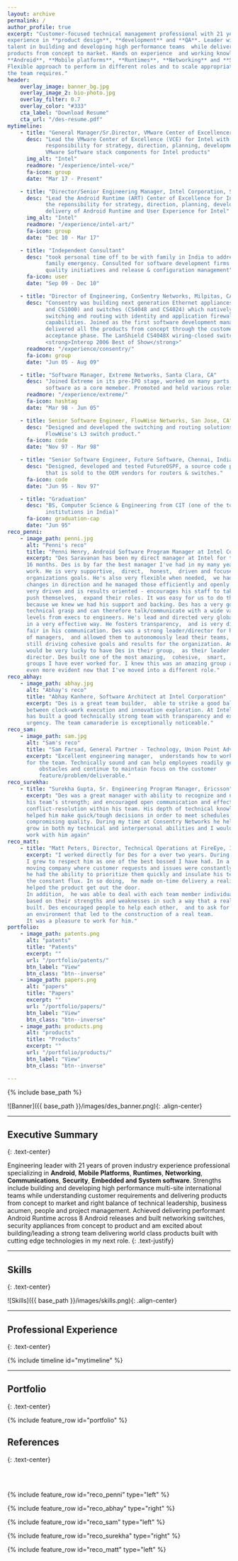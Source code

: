 ```yaml
---
layout: archive
permalink: /
author_profile: true
excerpt: "Customer-focused technical management professional with 21 years of proven 
experience in **product design**, **development** and **QA**. Leader with strong
talent in building and developing high performance teams  while delivering 
products from concept to market. Hands on experience  and working knowledge of 
**Android**, **Mobile platforms**, **Runtimes**, **Networking** and **Security**.
Flexible approach to perform in different roles and to scale appropriately as
the team requires."
header:
    overlay_image: banner_bg.jpg
    overlay_image_2: bio-photo.jpg
    overlay_filter: 0.7
    overlay_color: "#333"
    cta_label: "Download Resume"
    cta_url: "/des-resume.pdf"
mytimeline:
    - title: "General Manager/Sr.Director, VMware Center of Excellencer, Intel Corporation, Santa Clara, CA"
      desc: "Lead the VMware Center of Excellence (VCE) for Intel with the
            responsibility for strategy, direction, planning, development, and delivery of
            VMware Software stack components for Intel products"
      img_alt: "Intel"
      readmore: "/experience/intel-vce/"
      fa-icon: group
      date: "Mar 17 - Present"

    - title: "Director/Senior Engineering Manager, Intel Corporation, Santa Clara, CA"
      desc: "Lead the Android Runtime (ART) Center of Excellence for Intel with
            the reponsibility for strategy, direction, planning, development and
            delivery of Android Runtime and User Experience for Intel"
      img_alt: "Intel"
      readmore: "/experience/intel-art/"
      fa-icon: group
      date: "Dec 10 - Mar 17"

    - title: "Independent Consultant"
      desc: "took personal time off to be with family in India to address a
            family emergency. Consulted for software development firms on the SDLC,
            quality initiatives and release & configuration management"
      fa-icon: user
      date: "Sep 09 - Dec 10"

    - title: "Director of Engineering, ConSentry Networks, Milpitas, CA"
      desc: "Consentry was building next generation Ethernet appliances (CS2400
            and CS1000) and switches (CS4048 and CS4024) which natively integrated
            switching and routing with identity and application firewal 
            capabilities. Joined as the first software development manager and
            delivered all the products from concept through the customer
            acceptance phase. The LanShield CS4048X wiring-closed switch won
            <strong>Interop 2006 Best of Show</strong>"
      readmore: "/experience/consentry/"
      fa-icon: group
      date: "Jun 05 - Aug 09"

    - title: "Software Manager, Extreme Networks, Santa Clara, CA"
      desc: "Joined Extreme in its pre-IPO stage, worked on many parts of the
            software as a core memeber. Promoted and held various roles."
      readmore: "/experience/extreme/"
      fa-icon: hashtag
      date: "Mar 98 - Jun 05"

    - title: Senior Software Engineer, FlowWise Networks, San Jose, CA"
      desc: "Designed and developed the switching and routing solutions for the
            FlowWise's L3 switch product."
      fa-icon: code
      date: "Nov 97 - Mar 98"

    - title: "Senior Software Engineer, Future Software, Chennai, India"
      desc: "Designed, developed and tested FutureOSPF, a source code product
            that is sold to the OEM vendors for routers & switches."
      fa-icon: code
      date: "Jun 95 - Nov 97"

    - title: "Graduation"
      desc: "BS, Computer Science & Engineering from CIT (one of the top 25
            institutions in India)"
      fa-icon: graduation-cap
      date: "Jun 95"
reco_penni:
    - image_path: penni.jpg
      alt: "Penni's reco"
      title: "Penni Henry, Android Software Program Manager at Intel Corporation"
      excerpt: "Des Saravanan has been my direct manager at Intel for the past
      16 months. Des is by far the best manager I've had in my many years of
      work. He is very supportive,  direct,  honest,  driven and focused on the
      organizations goals. He's also very flexible when needed,  we had some
      changes in direction and he managed those efficiently and openly. He's
      very driven and is results oriented - encourages his staff to take risks,
      push themselves,  expand their roles. It was easy for us to do this
      because we knew we had his support and backing. Des has a very good
      technical grasp and can therefore talk/communicate with a wide variety of
      levels from execs to engineers. He's lead and directed very global teams
      in a very effective way. He fosters transparency,  and is very direct and
      fair in his communication. Des was a strong leader/director for his staff
      of managers,  and allowed them to autonomously lead their teams,  while
      still driving cohesive goals and results for the organization. Any team
      would be very lucky to have Des in their group,  as their leader and
      director. Des built one of the most amazing,  cohesive,  smart,  driven
      groups I have ever worked for. I knew this was an amazing group and it's
      even more evident now that I've moved into a different role."
reco_abhay:
    - image_path: abhay.jpg
      alt: "Abhay's reco"
      title: "Abhay Kanhere, Software Architect at Intel Corporation"
      excerpt: "Des is a great team builder,  able to strike a good balance
      between clock-work execution and innovation exploration. At Intel,  Des
      has built a good technically strong team with transparency and execution
      urgency. The team camaraderie is exceptionally noticeable."
reco_sam:
    - image_path: sam.jpg
      alt: "Sam's reco"
      title: "Sam Farsad, General Partner - Technology, Union Point Advisors"
      excerpt: "Excellent engineering manager,  understands how to work with and
      for the team. Technically sound and can help employees readily get around
          obstacles and continue to maintain focus on the customer
          feature/problem/deliverable."
reco_surekha:
    - title: "Surekha Gupta, Sr. Engineering Program Manager, Ericsson"
      excerpt: "Des was a great manager with ability to recognize and nurture
      his team’s strength; and encouraged open communication and effective
      conflict-resolution within his team. His depth of technical knowledge
      helped him make quick/tough decisions in order to meet schedules without
      compromising quality. During my time at Consentry Networks he helped me
      grow in both my technical and interpersonal abilities and I would love to
      work with him again"
reco_matt:
    - title: "Matt Peters, Director, Technical Operations at FireEye, Inc."
      excerpt: "I worked directly for Des for a over two years. During that time
      I grew to respect him as one of the best bossed I have had. In a fast
      moving company where customer requests and issues were constantly inbound,
      he had the ability to prioritize them quickly and insulate his team from
      the constant flux. In so doing,  he made on-time delivery a reality,  and
      helped the product get out the door.
      In addition,  he was able to deal with each team member individually,
      based on their strengths and weaknesses in such a way that a real team was
      built. Des encouraged people to help each other,  and to ask for help,  in
      an environment that led to the construction of a real team.
      It was a pleasure to work for him."
portfolio:
    - image_path: patents.png
      alt: "patents"
      title: "Patents"
      excerpt: ""
      url: "/portfolio/patents/"
      btn_label: "View"
      btn_class: "btn--inverse"
    - image_path: papers.png
      alt: "papers"
      title: "Papers"
      excerpt: ""
      url: "/portfolio/papers/"
      btn_label: "View"
      btn_class: "btn--inverse"
    - image_path: products.png
      alt: "products"
      title: "Products"
      excerpt: ""
      url: "/portfolio/products/"
      btn_label: "View"
      btn_class: "btn--inverse"

---
```


{% include base_path %}

<section id="leadership-style"/>

![Banner]({{ base_path }}/images/des_banner.png){: .align-center}

-------------------------------------------

<section id="summary"/>

Executive Summary
-----------------
{: .text-center}

Engineering leader with 21 years of proven industry experience professional
specializing in **Android**, **Mobile Platforms**, **Runtimes**, **Networking**,
**Communications**, **Security**, **Embedded and System software**. Strengths
include building and developing high performance multi-site international teams
while understanding customer requirements and delivering products from concept
 to market and right balance of technical leadership, business acumen, people
 and project management. Achieved delivering performant Android Runtime across 8
 Android releases and built networking switches, security appliances from
 concept to product and am excited about building/leading a strong team
 delivering world class products built with cutting edge technologies in my next
 role.
{: .text-justify}

-------------------------------------------

<section id="skills"/>

Skills
-------
{: .text-center}

![Skills]({{ base_path }}/images/skills.png){: .align-center}

-------------------------------------------

<section id="experience"/>

Professional Experience
------------------------
{: .text-center}

{% include timeline id="mytimeline" %}

-------------------------------------------

<section id="portfolio"/>

Portfolio
---------
{: .text-center}


{% include feature_row id="portfolio" %}


<section id="reference"/>

References
----------
{: .text-center}

<br/><br/>

{% include feature_row id="reco_penni" type="left" %}

{% include feature_row id="reco_abhay" type="right" %}

{% include feature_row id="reco_sam" type="left" %}

{% include feature_row id="reco_surekha" type="right" %}

{% include feature_row id="reco_matt" type="left" %}
